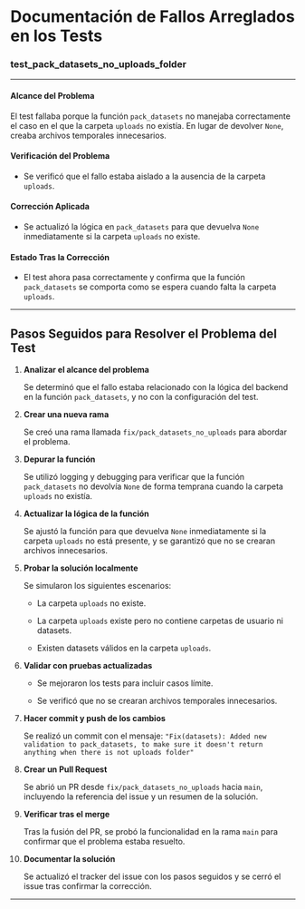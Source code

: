 # Documentación de Fallos Arreglados en los Tests


### **test_pack_datasets_no_uploads_folder**

---

#### **Alcance del Problema**

El test fallaba porque la función `pack_datasets` no manejaba correctamente el caso en el que la carpeta `uploads` no existía. En lugar de devolver `None`, creaba archivos temporales innecesarios.

#### **Verificación del Problema**

- Se verificó que el fallo estaba aislado a la ausencia de la carpeta `uploads`.

#### **Corrección Aplicada**

- Se actualizó la lógica en `pack_datasets` para que devuelva `None` inmediatamente si la carpeta `uploads` no existe.

#### **Estado Tras la Corrección**

- El test ahora pasa correctamente y confirma que la función `pack_datasets` se comporta como se espera cuando falta la carpeta `uploads`.

---

## Pasos Seguidos para Resolver el Problema del Test

1. **Analizar el alcance del problema**  

   Se determinó que el fallo estaba relacionado con la lógica del backend en la función `pack_datasets`, y no con la configuración del test.

2. **Crear una nueva rama**  

   Se creó una rama llamada `fix/pack_datasets_no_uploads` para abordar el problema.

3. **Depurar la función**  

   Se utilizó logging y debugging para verificar que la función `pack_datasets` no devolvía `None` de forma temprana cuando la carpeta `uploads` no existía.

4. **Actualizar la lógica de la función** 

   Se ajustó la función para que devuelva `None` inmediatamente si la carpeta `uploads` no está presente, y se garantizó que no se crearan archivos innecesarios.

5. **Probar la solución localmente**  

   Se simularon los siguientes escenarios:

   - La carpeta `uploads` no existe.

   - La carpeta `uploads` existe pero no contiene carpetas de usuario ni datasets.

   - Existen datasets válidos en la carpeta `uploads`.

6. **Validar con pruebas actualizadas** 

   - Se mejoraron los tests para incluir casos límite.

   - Se verificó que no se crearan archivos temporales innecesarios.

7. **Hacer commit y push de los cambios** 

   Se realizó un commit con el mensaje: `"Fix(datasets): Added new validation to pack_datasets, to make sure it doesn't return anything when there is not uploads folder"`

8. **Crear un Pull Request**  

   Se abrió un PR desde `fix/pack_datasets_no_uploads` hacia `main`, incluyendo la referencia del issue y un resumen de la solución.

9. **Verificar tras el merge**  

   Tras la fusión del PR, se probó la funcionalidad en la rama `main` para confirmar que el problema estaba resuelto.

10. **Documentar la solución**  

    Se actualizó el tracker del issue con los pasos seguidos y se cerró el issue tras confirmar la corrección.

---
